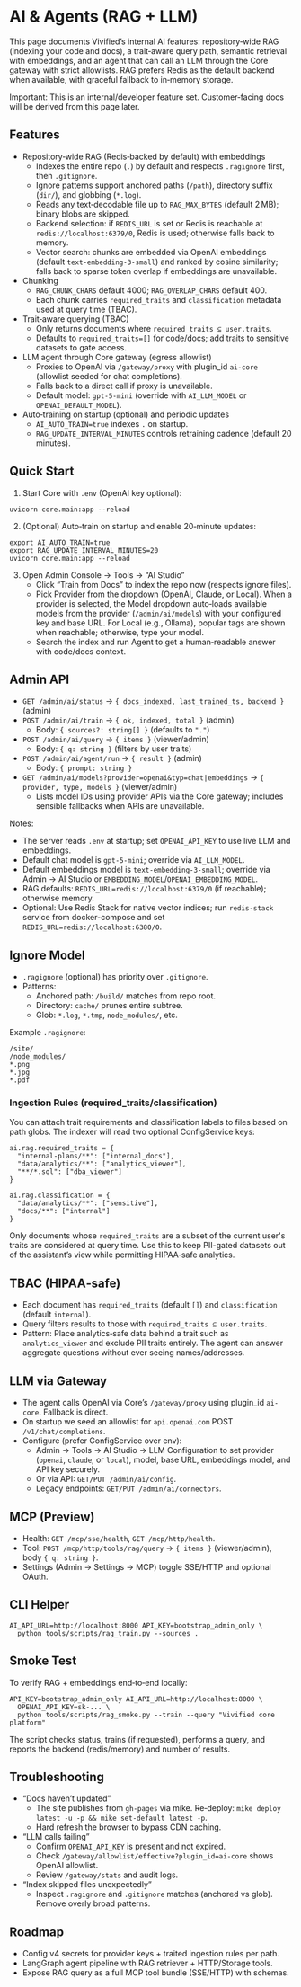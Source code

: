 # AI & Agents (RAG + LLM)

This page documents Vivified’s internal AI features: repository‑wide RAG (indexing your code and docs), a trait‑aware query path, semantic retrieval with embeddings, and an agent that can call an LLM through the Core gateway with strict allowlists. RAG prefers Redis as the default backend when available, with graceful fallback to in‑memory storage.

Important: This is an internal/developer feature set. Customer‑facing docs will be derived from this page later.

## Features

- Repository‑wide RAG (Redis‑backed by default) with embeddings
  - Indexes the entire repo (`.`) by default and respects `.ragignore` first, then `.gitignore`.
  - Ignore patterns support anchored paths (`/path`), directory suffix (`dir/`), and globbing (`*.log`).
  - Reads any text‑decodable file up to `RAG_MAX_BYTES` (default 2 MB); binary blobs are skipped.
  - Backend selection: if `REDIS_URL` is set or Redis is reachable at `redis://localhost:6379/0`, Redis is used; otherwise falls back to memory.
  - Vector search: chunks are embedded via OpenAI embeddings (default `text-embedding-3-small`) and ranked by cosine similarity; falls back to sparse token overlap if embeddings are unavailable.
- Chunking
  - `RAG_CHUNK_CHARS` default 4000; `RAG_OVERLAP_CHARS` default 400.
  - Each chunk carries `required_traits` and `classification` metadata used at query time (TBAC).
- Trait‑aware querying (TBAC)
  - Only returns documents where `required_traits ⊆ user.traits`.
  - Defaults to `required_traits=[]` for code/docs; add traits to sensitive datasets to gate access.
- LLM agent through Core gateway (egress allowlist)
  - Proxies to OpenAI via `/gateway/proxy` with plugin_id `ai-core` (allowlist seeded for chat completions).
  - Falls back to a direct call if proxy is unavailable.
  - Default model: `gpt-5-mini` (override with `AI_LLM_MODEL` or `OPENAI_DEFAULT_MODEL`).
- Auto‑training on startup (optional) and periodic updates
  - `AI_AUTO_TRAIN=true` indexes `.` on startup.
  - `RAG_UPDATE_INTERVAL_MINUTES` controls retraining cadence (default 20 minutes).

## Quick Start

1) Start Core with `.env` (OpenAI key optional):

```
uvicorn core.main:app --reload
```

2) (Optional) Auto‑train on startup and enable 20‑minute updates:

```
export AI_AUTO_TRAIN=true
export RAG_UPDATE_INTERVAL_MINUTES=20
uvicorn core.main:app --reload
```

3) Open Admin Console → Tools → “AI Studio”
   - Click “Train from Docs” to index the repo now (respects ignore files).
   - Pick Provider from the dropdown (OpenAI, Claude, or Local). When a provider is selected, the Model dropdown auto‑loads available models from the provider (`/admin/ai/models`) with your configured key and base URL. For Local (e.g., Ollama), popular tags are shown when reachable; otherwise, type your model.
   - Search the index and run Agent to get a human‑readable answer with code/docs context.

## Admin API

- `GET /admin/ai/status` → `{ docs_indexed, last_trained_ts, backend }` (admin)
- `POST /admin/ai/train` → `{ ok, indexed, total }` (admin)
  - Body: `{ sources?: string[] }` (defaults to `"."`)
- `POST /admin/ai/query` → `{ items }` (viewer/admin)
  - Body: `{ q: string }` (filters by user traits)
- `POST /admin/ai/agent/run` → `{ result }` (admin)
  - Body: `{ prompt: string }`
- `GET /admin/ai/models?provider=openai&typ=chat|embeddings` → `{ provider, type, models }` (viewer/admin)
  - Lists model IDs using provider APIs via the Core gateway; includes sensible fallbacks when APIs are unavailable.

Notes:
- The server reads `.env` at startup; set `OPENAI_API_KEY` to use live LLM and embeddings.
- Default chat model is `gpt-5-mini`; override via `AI_LLM_MODEL`.
- Default embeddings model is `text-embedding-3-small`; override via Admin → AI Studio or `EMBEDDING_MODEL`/`OPENAI_EMBEDDING_MODEL`.
- RAG defaults: `REDIS_URL=redis://localhost:6379/0` (if reachable); otherwise memory.
 - Optional: Use Redis Stack for native vector indices; run `redis-stack` service from docker-compose and set `REDIS_URL=redis://localhost:6380/0`.

## Ignore Model

- `.ragignore` (optional) has priority over `.gitignore`.
- Patterns:
  - Anchored path: `/build/` matches from repo root.
  - Directory: `cache/` prunes entire subtree.
  - Glob: `*.log`, `*.tmp`, `node_modules/`, etc.

Example `.ragignore`:

```
/site/
/node_modules/
*.png
*.jpg
*.pdf
```

### Ingestion Rules (required_traits/classification)

You can attach trait requirements and classification labels to files based on path globs. The indexer will read two optional ConfigService keys:

```
ai.rag.required_traits = {
  "internal-plans/**": ["internal_docs"],
  "data/analytics/**": ["analytics_viewer"],
  "**/*.sql": ["dba_viewer"]
}

ai.rag.classification = {
  "data/analytics/**": ["sensitive"],
  "docs/**": ["internal"]
}
```

Only documents whose `required_traits` are a subset of the current user's traits are considered at query time. Use this to keep PII-gated datasets out of the assistant’s view while permitting HIPAA‑safe analytics.

## TBAC (HIPAA‑safe)

- Each document has `required_traits` (default `[]`) and `classification` (default `internal`).
- Query filters results to those with `required_traits ⊆ user.traits`.
- Pattern: Place analytics‑safe data behind a trait such as `analytics_viewer` and exclude PII traits entirely. The agent can answer aggregate questions without ever seeing names/addresses.

## LLM via Gateway

- The agent calls OpenAI via Core’s `/gateway/proxy` using plugin_id `ai-core`. Fallback is direct.
- On startup we seed an allowlist for `api.openai.com` POST `/v1/chat/completions`.
- Configure (prefer ConfigService over env):
  - Admin → Tools → AI Studio → LLM Configuration to set provider (`openai`, `claude`, or `local`), model, base URL, embeddings model, and API key securely.
  - Or via API: `GET/PUT /admin/ai/config`.
  - Legacy endpoints: `GET/PUT /admin/ai/connectors`.

## MCP (Preview)

- Health: `GET /mcp/sse/health`, `GET /mcp/http/health`.
- Tool: `POST /mcp/http/tools/rag/query` → `{ items }` (viewer/admin), body `{ q: string }`.
- Settings (Admin → Settings → MCP) toggle SSE/HTTP and optional OAuth.

## CLI Helper

```
AI_API_URL=http://localhost:8000 API_KEY=bootstrap_admin_only \
  python tools/scripts/rag_train.py --sources .
```

## Smoke Test

To verify RAG + embeddings end‑to‑end locally:

```
API_KEY=bootstrap_admin_only AI_API_URL=http://localhost:8000 \
  OPENAI_API_KEY=sk-... \
  python tools/scripts/rag_smoke.py --train --query "Vivified core platform"
```

The script checks status, trains (if requested), performs a query, and reports the backend (redis/memory) and number of results.

## Troubleshooting

- “Docs haven’t updated”
  - The site publishes from `gh-pages` via mike. Re‑deploy: `mike deploy latest -u -p && mike set-default latest -p`.
  - Hard refresh the browser to bypass CDN caching.
- “LLM calls failing”
  - Confirm `OPENAI_API_KEY` is present and not expired.
  - Check `/gateway/allowlist/effective?plugin_id=ai-core` shows OpenAI allowlist.
  - Review `/gateway/stats` and audit logs.
- “Index skipped files unexpectedly”
  - Inspect `.ragignore` and `.gitignore` matches (anchored vs glob). Remove overly broad patterns.

## Roadmap

- Config v4 secrets for provider keys + traited ingestion rules per path.
- LangGraph agent pipeline with RAG retriever + HTTP/Storage tools.
- Expose RAG query as a full MCP tool bundle (SSE/HTTP) with schemas.
